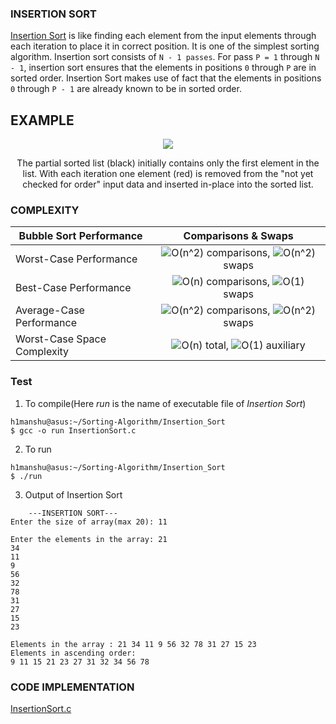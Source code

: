 ### INSERTION SORT

[Insertion Sort](https://en.wikipedia.org/wiki/Insertion_sort) is like finding each element from the input elements through each iteration to place it in correct position. It is one of the simplest sorting algorithm. Insertion sort consists of ```N - 1 passes```. For pass ```P = 1``` through ```N - 1```, insertion sort ensures that the elements in positions ```0``` through ```P``` are in sorted order. Insertion Sort makes use of fact that the elements in positions ```0``` through ```P - 1``` are already known to be in sorted order.

## EXAMPLE

<p align="center">
    <img src="https://upload.wikimedia.org/wikipedia/commons/0/0f/Insertion-sort-example-300px.gif">
</p>

<p align="center">
The partial sorted list (black) initially contains only the first element in the list. With each iteration one element (red) is removed from the "not yet checked for order" input data and inserted in-place into the sorted list.
</p>

### COMPLEXITY

| **Bubble Sort Performance** | **Comparisons & Swaps**            |
| --------------------------- | :--------------------------------: |
| Worst-Case Performance      | ![O(n^2)](https://render.githubusercontent.com/render/math?math=O(n%5E2)) comparisons, ![O(n^2)](https://render.githubusercontent.com/render/math?math=O(n%5E2)) swaps |
| Best-Case Performance       | ![O(n)](https://render.githubusercontent.com/render/math?math=O(n)) comparisons, ![O(1)](https://render.githubusercontent.com/render/math?math=O(1)) swaps |
| Average-Case Performance    | ![O(n^2)](https://render.githubusercontent.com/render/math?math=O(n%5E2)) comparisons, ![O(n^2)](https://render.githubusercontent.com/render/math?math=O(n%5E2)) swaps |
| Worst-Case Space Complexity | ![O(n)](https://render.githubusercontent.com/render/math?math=O(n)) total, ![O(1)](https://render.githubusercontent.com/render/math?math=O(1)) auxiliary |

### Test

1. To compile(Here *run* is the name of executable file of *Insertion Sort*)

```
h1manshu@asus:~/Sorting-Algorithm/Insertion_Sort
$ gcc -o run InsertionSort.c 
```

2. To run

```
h1manshu@asus:~/Sorting-Algorithm/Insertion_Sort
$ ./run 
```

3. Output of Insertion Sort

```
	---INSERTION SORT---
Enter the size of array(max 20): 11

Enter the elements in the array: 21
34
11
9
56
32
78
31
27
15
23

Elements in the array : 21 34 11 9 56 32 78 31 27 15 23 
Elements in ascending order:
9 11 15 21 23 27 31 32 34 56 78
```

### CODE IMPLEMENTATION

[InsertionSort.c](https://github.com/Himanshu40/Sorting-Algorithm/blob/master/Insertion_Sort/InsertionSort.c)